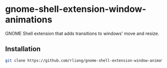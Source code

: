 # gnome-shell-extension-window-animations

GNOME Shell extension that adds transitions to windows' move and resize.

## Installation

```sh
git clone https://github.com/rliang/gnome-shell-extension-window-animations ~/.local/share/gnome-shell/extensions/window-animations@rliang.github.com
```
